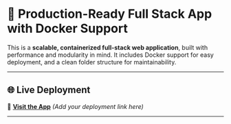 # 🚀 Production-Ready Full Stack App with Docker Support

This is a **scalable, containerized full-stack web application**, built with performance and modularity in mind. It includes Docker support for easy deployment, and a clean folder structure for maintainability.

---

## 🌐 Live Deployment

🔗 [**Visit the App**](Blogify-env.eba-cdrpgjj2.us-east-2.elasticbeanstalk.com) *(Add your deployment link here)*

---


